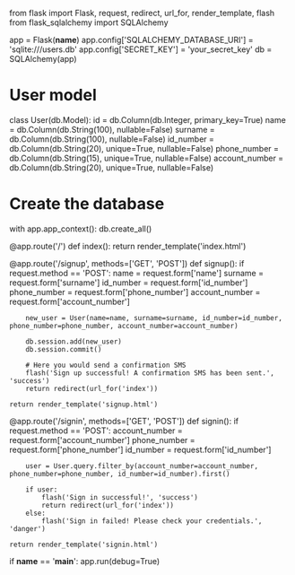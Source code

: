 from flask import Flask, request, redirect, url_for, render_template, flash
from flask_sqlalchemy import SQLAlchemy

app = Flask(__name__)
app.config['SQLALCHEMY_DATABASE_URI'] = 'sqlite:///users.db'
app.config['SECRET_KEY'] = 'your_secret_key'
db = SQLAlchemy(app)

# User model
class User(db.Model):
    id = db.Column(db.Integer, primary_key=True)
    name = db.Column(db.String(100), nullable=False)
    surname = db.Column(db.String(100), nullable=False)
    id_number = db.Column(db.String(20), unique=True, nullable=False)
    phone_number = db.Column(db.String(15), unique=True, nullable=False)
    account_number = db.Column(db.String(20), unique=True, nullable=False)

# Create the database
with app.app_context():
    db.create_all()

@app.route('/')
def index():
    return render_template('index.html')

@app.route('/signup', methods=['GET', 'POST'])
def signup():
    if request.method == 'POST':
        name = request.form['name']
        surname = request.form['surname']
        id_number = request.form['id_number']
        phone_number = request.form['phone_number']
        account_number = request.form['account_number']

        new_user = User(name=name, surname=surname, id_number=id_number, phone_number=phone_number, account_number=account_number)

        db.session.add(new_user)
        db.session.commit()

        # Here you would send a confirmation SMS
        flash('Sign up successful! A confirmation SMS has been sent.', 'success')
        return redirect(url_for('index'))

    return render_template('signup.html')

@app.route('/signin', methods=['GET', 'POST'])
def signin():
    if request.method == 'POST':
        account_number = request.form['account_number']
        phone_number = request.form['phone_number']
        id_number = request.form['id_number']

        user = User.query.filter_by(account_number=account_number, phone_number=phone_number, id_number=id_number).first()

        if user:
            flash('Sign in successful!', 'success')
            return redirect(url_for('index'))
        else:
            flash('Sign in failed! Please check your credentials.', 'danger')

    return render_template('signin.html')

if __name__ == '__main__':
    app.run(debug=True)
